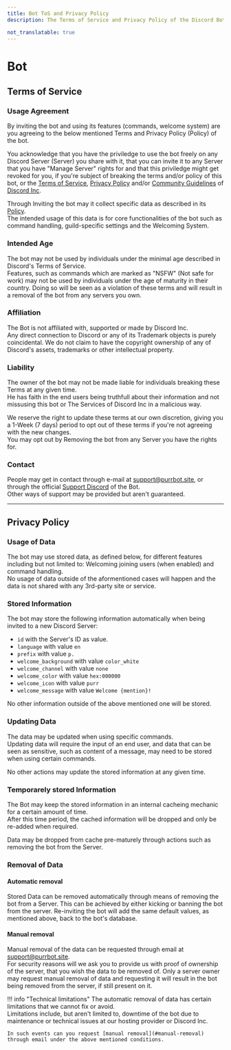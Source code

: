 ```yaml
---
title: Bot ToS and Privacy Policy
description: The Terms of Service and Privacy Policy of the Discord Bot.

not_translatable: true
---
```


[Terms of Service]: https://discord.com/terms
[Privacy Policy]: https://discord.com/privacy
[Community Guidelines]: https://discord.com/guidelines
[discord]: https://discord.com
[support]: https://purrbot.site/discord
[language]: https://discord.com/developers/docs/dispatch/field-values#predefined-field-values-accepted-locales

# Bot

## Terms of Service

### Usage Agreement
By inviting the bot and using its features (commands, welcome system) are you agreeing to the below mentioned Terms and Privacy Policy (Policy) of the bot.

You acknowledge that you have the priviledge to use the bot freely on any Discord Server (Server) you share with it, that you can invite it to any Server that you have "Manage Server" rights for and that this priviledge might get revoked for you, if you're subject of breaking the terms and/or policy of this bot, or the [Terms of Service], [Privacy Policy] and/or [Community Guidelines] of [Discord Inc][discord].

Through Inviting the bot may it collect specific data as described in its [Policy](#privacy-policy).  
The intended usage of this data is for core functionalities of the bot such as command handling, guild-specific settings and the Welcoming System.

### Intended Age
The bot may not be used by individuals under the minimal age described in Discord's Terms of Service.  
Features, such as commands which are marked as "NSFW" (Not safe for work) may not be used by individuals under the age of maturity in their country. Doing so will be seen as a violation of these terms and will result in a removal of the bot from any servers you own.

### Affiliation
The Bot is not affiliated with, supported or made by Discord Inc.  
Any direct connection to Discord or any of its Trademark objects is purely coincidental. We do not claim to have the copyright ownership of any of Discord's assets, trademarks or other intellectual property.

### Liability
The owner of the bot may not be made liable for individuals breaking these Terms at any given time.  
He has faith in the end users being truthfull about their information and not missusing this bot or The Services of Discord Inc in a malicious way.

We reserve the right to update these terms at our own discretion, giving you a 1-Week (7 days) period to opt out of these terms if you're not agreeing with the new changes.  
You may opt out by Removing the bot from any Server you have the rights for.

### Contact
People may get in contact through e-mail at support@purrbot.site, or through the official [Support Discord][support] of the Bot.  
Other ways of support may be provided but aren't guaranteed.

----
## Privacy Policy

### Usage of Data
The bot may use stored data, as defined below, for different features including but not limited to: Welcoming joining users (when enabled) and command handling.  
No usage of data outside of the aformentioned cases will happen and the data is not shared with any 3rd-party site or service.

### Stored Information
The bot may store the following information automatically when being invited to a new Discord Server:

- `id` with the Server's ID as value.
- `language` with value `en`
- `prefix` with value `p.`
- `welcome_background` with value `color_white`
- `welcome_channel` with value `none`
- `welcome_color` with value `hex:000000`
- `welcome_icon` with value `purr`
- `welcome_message` with value `Welcome {mention}!`

No other information outside of the above mentioned one will be stored.

### Updating Data
The data may be updated when using specific commands.  
Updating data will require the input of an end user, and data that can be seen as sensitive, such as content of a message, may need to be stored when using certain commands.

No other actions may update the stored information at any given time.

### Temporarely stored Information
The Bot may keep the stored information in an internal cacheing mechanic for a certain amount of time.  
After this time period, the cached information will be dropped and only be re-added when required.

Data may be dropped from cache pre-maturely through actions such as removing the bot from the Server.

### Removal of Data

#### Automatic removal
Stored Data can be removed automatically through means of removing the bot from a Server. This can be achieved by either kicking or banning the bot from the server. Re-inviting the bot will add the same default values, as mentioned above, back to the bot's database.

#### Manual removal
Manual removal of the data can be requested through email at support@purrbot.site.  
For security reasons will we ask you to provide us with proof of ownership of the server, that you wish the data to be removed of. Only a server owner may request manual removal of data and requesting it will result in the bot being removed from the server, if still present on it.

!!! info "Technical limitations"
    The automatic removal of data has certain limitations that we cannot fix or avoid.  
    Limitations include, but aren't limited to, downtime of the bot due to maintenance or technical issues at our hosting provider or Discord Inc.
    
    In such events can you request [manual removal](#manual-removal) through email under the above mentioned conditions.
